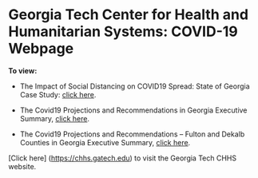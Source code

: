 # Georgia Tech Center for Health and Humanitarian Systems: COVID-19 Webpage

**To view:**
* The Impact of Social Distancing on COVID19 Spread: State of Georgia Case Study: [click here](<https://pkeskinocak.github.io/COVID19GA/>).

* The Covid19 Projections and Recommendations in Georgia Executive Summary, [click here](https://github.com/pkeskinocak/Center-for-Health-and-Humanitarian-Systems/wiki/Covid19-Projections-and-Recommendations-in-Georgia).

* The Covid19 Projections and Recommendations – Fulton and Dekalb Counties in Georgia Executive Summary, [click here](https://github.com/pkeskinocak/Center-for-Health-and-Humanitarian-Systems/wiki/Covid19-Projections-and-Recommendations-–-Fulton-and-Dekalb-Counties-in-Georgia).




[Click here] (https://chhs.gatech.edu) to visit the Georgia Tech CHHS website.

